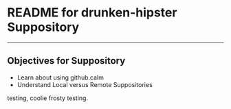 # README for drunken-hipster Suppository

---

## Objectives for Suppository

* Learn about using github.calm
* Understand Local versus Remote Suppositories

testing, coolie frosty testing.
